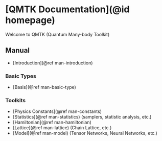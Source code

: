 # [QMTK Documentation](@id homepage)

Welcome to QMTK (Quantum Many-body Toolkit)

## Manual

- [Introduction](@ref man-introduction)

### Basic Types

- [Basis](@ref man-basic-type)

### Toolkits

- [Physics Constants](@ref man-constants)
- [Statistics](@ref man-statistics) (samplers, statistic analysis, etc.)
- [Hamiltonian](@ref man-hamiltonian)
- [Lattice](@ref man-lattice) (Chain Lattice, etc.)
- [Model](@ref man-model) (Tensor Networks, Neural Networks, etc.)
